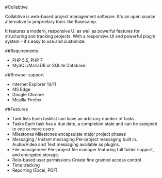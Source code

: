 #Collabtive

Collabtive is web-based project management software. 
It's an open source alternative to proprietary tools like Basecamp.

It features a modern, responsive UI as well as powerful features for structuring and tracking projects.
With a responsive UI and powerful plugin system - it's easy to use and customize.

##Requirements
* PHP 5.5, PHP 7 
* MySQL/MariaDB or SQLite Database

##Browser support
* Internet Explorer 10/11
* MS Edge
* Google Chrome
* Mozilla Firefox


##Features
* Task lists
    Each tasklist can have an arbitrary number of tasks.
* Tasks
    Each task has a due date, a completion state and can be assigned to one or more users
* Milestones
    Milestones encapsulate major project phases
* Messaging / Instant messaging
    Per-project messaging built in. Audio/Video and Text messaging available as plugins.
* File management
    Per-project file manager featuring full folder support, and encrypted storage.
* Role-based user permissions
    Create fine grained access control
* Time tracking
* Reporting (Excel, PDF)
